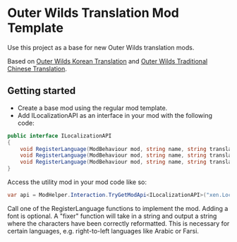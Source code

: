 # Outer Wilds Translation Mod Template

Use this project as a base for new Outer Wilds translation mods.

Based on [Outer Wilds Korean Translation](https://outerwildsmods.com/mods/outerwildskoreantranslation/) and [Outer Wilds Traditional Chinese Translation](https://outerwildsmods.com/mods/outerwildstraditionalchinesetranslation/).

## Getting started

- Create a base mod using the regular mod template.
- Add ILocalizationAPI as an interface in your mod with the following code:
```cs
public interface ILocalizationAPI
{
    void RegisterLanguage(ModBehaviour mod, string name, string translationPath, string assetBundlePath, string fontPath, Func<string, string> fixer);
    void RegisterLanguage(ModBehaviour mod, string name, string translationPath, string assetBundlePath, string fontPath);
    void RegisterLanguage(ModBehaviour mod, string name, string translationPath);
}
```

Access the utility mod in your mod code like so:
```cs
var api = ModHelper.Interaction.TryGetModApi<ILocalizationAPI>("xen.LocalizationUtility");
```

Call one of the RegisterLanguage functions to implement the mod. Adding a font is optional. A "fixer" function will take in a string and output a string where the characters have been correctly reformatted. This is necessary for certain languages, e.g. right-to-left languages like Arabic or Farsi.
